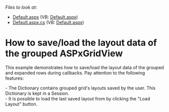 <!-- default file list -->
*Files to look at*:

* [Default.aspx](./CS/WebSite/Default.aspx) (VB: [Default.aspx](./VB/WebSite/Default.aspx))
* [Default.aspx.cs](./CS/WebSite/Default.aspx.cs) (VB: [Default.aspx](./VB/WebSite/Default.aspx))
<!-- default file list end -->
# How to save/load the layout data of the grouped ASPxGridView


<p>This example demonstrates how to save/load the layout data of the grouped and expanded rows during callbacks. Pay attention to the following features:</p><p>- The Dictionary<string, string> contains grouped grid's layouts saved by the user. This Dictionary is kept in a Session.<br />
- It is possible to load the last saved layout from by clicking the "Load Layout" button.</p>

<br/>


